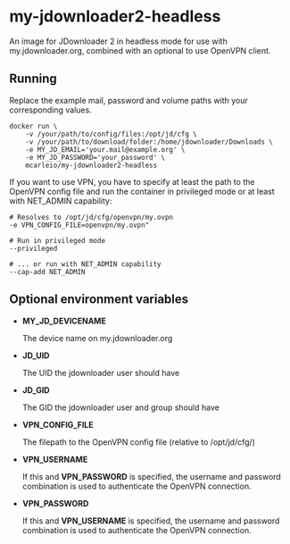 # my-jdownloader2-headless
An image for JDownloader 2 in headless mode for use with my.jdownloader.org,
combined with an optional to use OpenVPN client. 

## Running
Replace the example mail, password and volume paths with your corresponding values.

```
docker run \
    -v /your/path/to/config/files:/opt/jd/cfg \
    -v /your/path/to/download/folder:/home/jdownloader/Downloads \
    -e MY_JD_EMAIL='your.mail@example.org' \
    -e MY_JD_PASSWORD='your_password' \
    mcarleio/my-jdownloader2-headless
```

If you want to use VPN, you have to specify at least the path to the OpenVPN config file
and run the container in privileged mode or at least with NET_ADMIN capability: 
```
# Resolves to /opt/jd/cfg/openvpn/my.ovpn
-e VPN_CONFIG_FILE=openvpn/my.ovpn" 

# Run in privileged mode
--privileged 

# ... or run with NET_ADMIN capability
--cap-add NET_ADMIN 
```

## Optional environment variables  
* __MY_JD_DEVICENAME__

  The device name on my.jdownloader.org
  
* __JD_UID__

  The UID the jdownloader user should have
  
* __JD_GID__

  The GID the jdownloader user and group should have 
  
* __VPN_CONFIG_FILE__

  The filepath to the OpenVPN config file (relative to /opt/jd/cfg/)
  
* __VPN_USERNAME__

  If this and **VPN_PASSWORD** is specified, the username and password combination
  is used to authenticate the OpenVPN connection.
  
* __VPN_PASSWORD__

  If this and **VPN_USERNAME** is specified, the username and password combination
  is used to authenticate the OpenVPN connection.
  